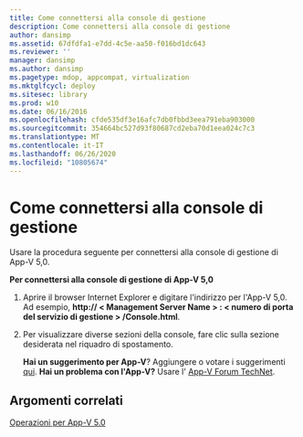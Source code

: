 ```yaml
---
title: Come connettersi alla console di gestione
description: Come connettersi alla console di gestione
author: dansimp
ms.assetid: 67dfdfa1-e7dd-4c5e-aa50-f016bd1dc643
ms.reviewer: ''
manager: dansimp
ms.author: dansimp
ms.pagetype: mdop, appcompat, virtualization
ms.mktglfcycl: deploy
ms.sitesec: library
ms.prod: w10
ms.date: 06/16/2016
ms.openlocfilehash: cfde535df3e16afc7db0fbbd3eea791eba903000
ms.sourcegitcommit: 354664bc527d93f80687cd2eba70d1eea024c7c3
ms.translationtype: MT
ms.contentlocale: it-IT
ms.lasthandoff: 06/26/2020
ms.locfileid: "10805674"
---
```

# Come connettersi alla console di gestione


Usare la procedura seguente per connettersi alla console di gestione di App-V 5,0.

**Per connettersi alla console di gestione di App-V 5,0**

1.  Aprire il browser Internet Explorer e digitare l'indirizzo per l'App-V 5,0. Ad esempio, **http:// &lt; Management Server Name &gt; : &lt; numero di porta del servizio di gestione &gt; /Console.html**.

2.  Per visualizzare diverse sezioni della console, fare clic sulla sezione desiderata nel riquadro di spostamento.

    **Hai un suggerimento per App-V**? Aggiungere o votare i suggerimenti [qui](http://appv.uservoice.com/forums/280448-microsoft-application-virtualization). **Hai un problema con l'App-V?** Usare l' [App-V Forum TechNet](https://social.technet.microsoft.com/Forums/home?forum=mdopappv).

## Argomenti correlati


[Operazioni per App-V 5.0](operations-for-app-v-50.md)

 

 





